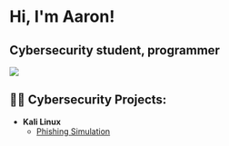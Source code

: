<h1>Hi, I'm Aaron!</h1>
<h2><b>Cybersecurity student, programmer</b></h2>
<a href="https://linkedin.com">
  <img src="https://img.shields.io/badge/-LinkedIn-0072b1?&style=for-the-badge&logo=linkedin&logoColor=white" />
</a>


<h2>👨‍💻 Cybersecurity Projects:</h2>

- <b>Kali Linux</b>
  - [Phishing Simulation](https://github.com/artalalla/Phishing-Simulation)
